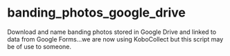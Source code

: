 # banding_photos_google_drive
Download and name banding photos stored in Google Drive and linked to data from Google Forms...we are now using KoboCollect but this script may be of use to someone.
